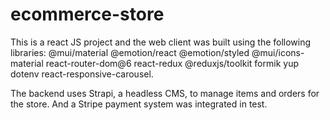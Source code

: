 # ecommerce-store

This is a react JS project and the web client was built using the following libraries: @mui/material @emotion/react @emotion/styled @mui/icons-material react-router-dom@6 react-redux @reduxjs/toolkit formik yup dotenv react-responsive-carousel.

The backend uses Strapi, a headless CMS, to manage items and orders for the store. And a Stripe payment system was integrated in test.

